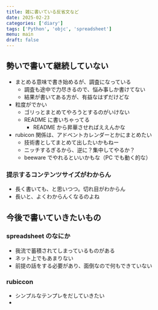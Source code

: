 ```yaml
---
title: 雑に書いている反省文など
date: 2025-02-23
categories: ['diary']
tags: ['Python', 'objc', 'spreadsheet']
menu: main
draft: false
---
```


## 勢いで書いて継続していない

- まとめる意味で書き始めるが、調査になっている
  - 調査も途中で力尽きるので、悩み事しか書けてない
  - 結果が書いてある方が、有益なはずだけどな
- 粒度がでかい
  - ゴリっとまとめてやろうとするのがいけない
  - README に書いちゃってる
    - README から昇華させればええんかな
- rubicon 関係は、アドベントカレンダーとかにまとめたい
  - 技術書としてまとめて出したいかもねー
  - ニッチするぎるから、逆に？集中してやるか？
  - beeware でやれるといいかもな（PC でも動く的な）


### 提示するコンテンツサイズがわからん

- 長く書いても、と思いつつ。切れ目がわからん
- 長いと、よくわからんくなるのよね


## 今後で書いていきたいもの

### spreadsheet のなにか

- 我流で蓄積されてしまっているものがある
- ネット上でもあまりない
- 前提の話をする必要があり、面倒なので何もできていない

### rubiccon

- シンプルなテンプレをだしていきたい
- 


